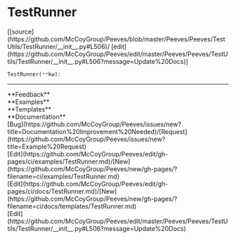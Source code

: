 # <a id="Peeves.Peeves.TestUtils.TestRunner">TestRunner</a>
<div class="docs-source-link" markdown="1">
[[source](https://github.com/McCoyGroup/Peeves/blob/master/Peeves/Peeves/TestUtils/TestRunner/__init__.py#L506)/
[edit](https://github.com/McCoyGroup/Peeves/edit/master/Peeves/Peeves/TestUtils/TestRunner/__init__.py#L506?message=Update%20Docs)]
</div>

```python
TestRunner(**kw): 
```













---


<div markdown="1" class="text-secondary">
<div class="container">
  <div class="row">
   <div class="col" markdown="1">
**Feedback**   
</div>
   <div class="col" markdown="1">
**Examples**   
</div>
   <div class="col" markdown="1">
**Templates**   
</div>
   <div class="col" markdown="1">
**Documentation**   
</div>
   <div class="col" markdown="1">
   
</div>
   <div class="col" markdown="1">
   
</div>
   <div class="col" markdown="1">
   
</div>
</div>
  <div class="row">
   <div class="col" markdown="1">
[Bug](https://github.com/McCoyGroup/Peeves/issues/new?title=Documentation%20Improvement%20Needed)/[Request](https://github.com/McCoyGroup/Peeves/issues/new?title=Example%20Request)   
</div>
   <div class="col" markdown="1">
[Edit](https://github.com/McCoyGroup/Peeves/edit/gh-pages/ci/examples/TestRunner.md)/[New](https://github.com/McCoyGroup/Peeves/new/gh-pages/?filename=ci/examples/TestRunner.md)   
</div>
   <div class="col" markdown="1">
[Edit](https://github.com/McCoyGroup/Peeves/edit/gh-pages/ci/docs/TestRunner.md)/[New](https://github.com/McCoyGroup/Peeves/new/gh-pages/?filename=ci/docs/templates/TestRunner.md)   
</div>
   <div class="col" markdown="1">
[Edit](https://github.com/McCoyGroup/Peeves/edit/master/Peeves/Peeves/TestUtils/TestRunner/__init__.py#L506?message=Update%20Docs)   
</div>
   <div class="col" markdown="1">
   
</div>
   <div class="col" markdown="1">
   
</div>
   <div class="col" markdown="1">
   
</div>
</div>
</div>
</div>